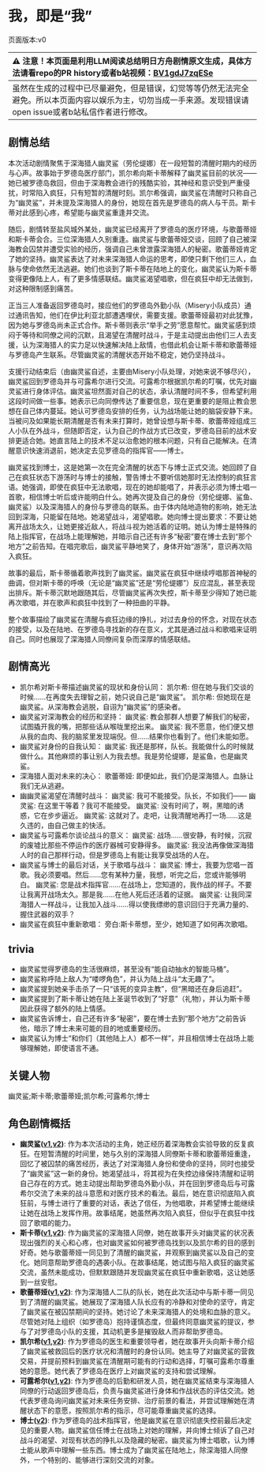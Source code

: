 # 我，即是“我”
页面版本:v0
 

| :warning: 注意！本页面是利用LLM阅读总结明日方舟剧情原文生成，具体方法请看repo的PR history或者b站视频：[BV1gdJ7zqESe](https://www.bilibili.com/video/BV1gdJ7zqESe/)         |
|:----------------------------|
| 虽然在生成的过程中已尽量避免，但是错误，幻觉等等仍然无法完全避免。所以本页面内容以娱乐为主，切勿当成一手来源。发现错误请open issue或者b站私信作者进行修改。|



## 剧情总结
本次活动剧情聚焦于深海猎人幽灵鲨（劳伦缇娜）在一段短暂的清醒时期内的经历与心声。故事始于罗德岛医疗部门，凯尔希向斯卡蒂解释了幽灵鲨目前的状况——她已被罗德岛救回，但由于深海教会进行的残酷实验，其神经和意识受到严重侵扰，时常陷入疯狂，只有短暂的清醒时刻。凯尔希强调，幽灵鲨在清醒时只称自己为“幽灵鲨”，并未提及深海猎人的身份，她现在首先是罗德岛的病人与干员。斯卡蒂对此感到心疼，希望能与幽灵鲨重逢并交流。

随后，剧情转至盐风城外某处，幽灵鲨已经离开了罗德岛的医疗环境，与歌蕾蒂娅和斯卡蒂会合。三位深海猎人久别重逢。幽灵鲨与歌蕾蒂娅交谈，回顾了自己被深海教会囚禁并遭受实验的经历，强调自己未曾泄露深海猎人的秘密。歌蕾蒂娅肯定了她的坚持。幽灵鲨表达了对未来深海猎人命运的思考，即使只剩下他们三人，血脉与使命依然无法逃避。她们也谈到了斯卡蒂在陆地上的变化，幽灵鲨认为斯卡蒂变得更像陆上人，有了更多情感联结。幽灵鲨渴望唱歌，但在疯狂中却无法做到，对这种限制感到痛苦。

正当三人准备返回罗德岛时，接应他们的罗德岛外勤小队（Misery小队成员）通过通讯告知，他们在伊比利亚北部遭遇埋伏，需要支援。歌蕾蒂娅最初对此犹豫，因为她与罗德岛尚未正式合作。斯卡蒂则表示“举手之劳”愿意帮忙。幽灵鲨感到烦闷于等待和同僚之间的沉默，且渴望在清醒时战斗，于是主动提出由他们三人去支援，认为深海猎人的实力足以快速解决陆上敌情，也借此机会让斯卡蒂和歌蕾蒂娅与罗德岛产生联系。尽管幽灵鲨的清醒状态开始不稳定，她仍坚持战斗。

支援行动结束后（由幽灵鲨自述，主要由Misery小队处理，对她来说不够尽兴），幽灵鲨回到罗德岛并与可露希尔进行交流。可露希尔根据凯尔希的叮嘱，优先对幽灵鲨进行身体评估。幽灵鲨坦然面对自己的状态，承认清醒时间不多，但希望利用这段时间做一些事。她表示已向同僚传达了重要信息，现在更重要的是阻止教会思想在自己体内蔓延。她认可罗德岛安排的任务，认为战场能让她的脑袋安静下来。当被问及如果能长期清醒是否有未来打算时，她曾设想与斯卡蒂、歌蕾蒂娅组成三人小队在外战斗，但随即否定，认为自己的作战方式已改变，罗德岛目前的战术安排更适合她。她直言陆上的技术不足以治愈她的根本问题，只有自己能解决。在清醒意识快速消退前，她决定去见罗德岛的指挥官——博士。

幽灵鲨找到博士，这是她第一次在完全清醒的状态下与博士正式交流。她回顾了自己在疯狂状态下游荡时与博士的接触，警告博士不要听信她那时无法控制的疯狂言语。她强调，即使在疯狂中无法歌唱，现在的她却能唱了，并表示必须为博士唱一首歌，相信博士听后或许能明白什么。她再次提及自己的身份（劳伦缇娜、鲨鱼、幽灵鲨）以及深海猎人的身份与罗德岛的联系。由于体内陆地造物的影响，她无法回到深海，只能留在陆地。她渴望战斗，渴望唱歌。她向博士提出要求：不要让她离开战场太久，让她更接近敌人，将战斗视为她活着的证明。她认为博士是特殊的陆上指挥官，在战场上能理解她，并暗示自己还有许多“秘密”要在博士去到“那个地方”之前告知。在唱完歌后，幽灵鲨平静地笑了，身体开始“游荡”，意识再次陷入疯狂。

故事的最后，斯卡蒂循着歌声找到了幽灵鲨。幽灵鲨在疯狂中继续哼唱那首神秘的曲调，但对斯卡蒂的呼唤（无论是“幽灵鲨”还是“劳伦缇娜”）反应混乱，甚至表现出排斥。斯卡蒂沉默地跟随其后，尽管幽灵鲨再次失控，斯卡蒂至少得知了她已能再次歌唱，并在歌声和疯狂中找到了一种扭曲的平静。

整个故事描绘了幽灵鲨在清醒与疯狂边缘的挣扎，对过去身份的怀念，对现在状态的接受，以及在陆地、在罗德岛寻找新的存在意义，尤其是通过战斗和歌唱来证明自己。同时也展现了深海猎人同僚间复杂而深厚的情感联结。
## 剧情高光
*   凯尔希对斯卡蒂描述幽灵鲨的现状和身份认同：
    凯尔希: 但在她与我们交谈的时候......在再度失去理智之前，她只说自己是“幽灵鲨”。
    凯尔希: 但她现在是幽灵鲨。从深海教会逃脱，自诩为“幽灵鲨”的感染者。
*   幽灵鲨对深海教会的经历和坚持：
    幽灵鲨: 教会那群人想要了解我们的秘密，试图撬开我的嘴，把那些话从喉咙里挖出来。
    幽灵鲨: 我不愿意，他们便又想从我的血肉、我的脑浆里发现端倪。但......结果你也看到了。他们未能如愿。
*   幽灵鲨对身份的自我认知：
    幽灵鲨: 我还是那样，队长。我能做什么的时候就做什么。其他麻烦的事让别人为我去想。我是劳伦缇娜，是鲨鱼，也是幽灵鲨。
*   深海猎人面对未来的决心：
    歌蕾蒂娅: 即便如此，我们仍是深海猎人。血脉让我们无从逃避。
*   幽幽灵鲨渴望在清醒时战斗：
    幽灵鲨: 我可不能接受。队长，不如我们——
    幽灵鲨: 在这里干等着？我可不能接受。
    幽灵鲨: 没有时间了，啊，黑暗的诱惑，它在步步逼近。
    幽灵鲨: 这就对了。走吧，让我清醒地再打一场......这是久违的，由自己做主的快活。
*   幽灵鲨与可露希尔谈论战斗的意义：
    幽灵鲨: 战场......很安静，有时候，沉寂的废墟比那些不停运作的医疗器械可安静得多。
    幽灵鲨: 我没法再像做深海猎人时的自己那样行动，但是罗德岛上有能让我享受战场的人在。
*   幽灵鲨与博士的最后对话，关于歌唱与战斗：
    幽灵鲨: 博士，我要为您唱一首歌。我必须要唱。然后......您有某种力量，我想，听完之后，您或许能够明白。
    幽灵鲨: 您是战术指挥官......在战场上，您知道的，我作战的样子。不要让我离开战场太久。那是我......在他人死后还活着的证据。
    幽灵鲨: 让我同深海猎人一样战斗，让我加入战斗......得以使我缥缈的意识回归于充满力量的、握住武器的双手？
*   幽灵鲨在疯狂中重新歌唱：
    旁白:斯卡蒂想，至少，她知道了如何再次歌唱。
## trivia
*   幽灵鲨觉得罗德岛的生活很麻烦，甚至没有“能自动抽水的智能马桶”。
*   幽灵鲨称呼陆上敌人为“喽啰角色”，并认为陆上战斗“太无趣了”。
*   幽灵鲨提到她亲手击杀了一只“该死的变异主教”，但“黑暗还在身后追赶”。
*   幽灵鲨提到了斯卡蒂让她在陆上圣诞节收到了“好意”（礼物），并认为斯卡蒂因此获得了额外的陆上情感。
*   幽灵鲨告诉博士，自己还有许多“秘密”，要在博士去到“那个地方”之前告诉他，暗示了博士未来可能的目的地或重要经历。
*   幽灵鲨认为博士“和你们（其他陆上人）都不一样”，并且相信博士在战场上能够理解她，即使语言不通。
## 关键人物
幽灵鲨;斯卡蒂;歌蕾蒂娅;凯尔希;可露希尔;博士
## 角色剧情概括
-   **幽灵鲨([v1](../chars/char_143_ghost.md),[v2](../char_v3/char_143_ghost.md))**: 作为本次活动的主角，她正经历着深海教会实验导致的反复疯狂。在短暂清醒的时间里，她与久别的深海猎人同僚斯卡蒂和歌蕾蒂娅重逢，回忆了被囚禁的痛苦经历，表达了对深海猎人身份和使命的坚持，同时也接受了“幽灵鲨”这一新的身份。她渴望战斗，将其视为在失控边缘保持清醒和证明自己存在的方式。她主动提出帮助罗德岛外勤小队，并在回到罗德岛后与可露希尔交流了未来的战斗意愿和对医疗技术的看法。最后，她在意识彻底陷入疯狂前，与博士进行了重要的对话，表达了信任，为他唱歌，并希望博士能继续让她在战场上发挥作用。故事结尾，她虽然再次陷入疯狂，但似乎在疯狂中找回了歌唱的能力。
-   **斯卡蒂([v1](../chars/char_263_skadi.md),[v2](../char_v3/char_263_skadi.md))**: 作为幽灵鲨的深海猎人同僚，她在故事开头对幽灵鲨的状况表现出强烈的关心和心疼，也对幽灵鲨如何被罗德岛找到以及凯尔希的目的感到好奇。她与歌蕾蒂娅一同见到了清醒的幽灵鲨，并观察到幽灵鲨以及自己的变化。她同意帮助罗德岛的遇袭小队。在故事结尾，她试图与陷入疯狂的幽灵鲨交流，虽然未能成功，但默默跟随并发现幽灵鲨在疯狂中重新歌唱，这让她感到一丝安慰。
-   **歌蕾蒂娅([v1](../chars/char_474_glady.md),[v2](../char_v3/char_474_glady.md))**: 作为深海猎人二队的队长，她在此次活动中与斯卡蒂一同见到了清醒的幽灵鲨。她展现了深海猎人队长应有的冷静和对使命的坚守，肯定了幽灵鲨在被囚禁期间的坚持。她讨论了未来深海猎人的处境和血脉的意义。尽管她对陆上组织（如罗德岛）抱持谨慎态度，但最终同意幽灵鲨的提议，参与了对罗德岛小队的支援，其动机更多是摧毁敌人而非帮助罗德岛。
-   **凯尔希([v1](../chars/char_003_kalts.md),[v2](../char_v3/char_003_kalts.md))**: 作为罗德岛的医生和重要领导者，她在故事开头向斯卡蒂介绍了幽灵鲨被救回后的医疗状况和清醒时的身份认同。她主导了对幽灵鲨的营救交易，并提前预料到幽灵鲨在清醒期可能有的行动和选择，叮嘱可露希尔尊重她的意愿。她代表了罗德岛在医疗上对幽灵鲨的支持和尝试理解。
-   **可露希尔([v1](../chars/extended_char_ke_lu_xi_er.md),[v2](../char_v3/extended_char_ke_lu_xi_er.md))**: 作为罗德岛的后勤和研发人员，她在幽灵鲨结束与深海猎人同僚的行动返回罗德岛后，负责与幽灵鲨进行身体和作战状态的评估交流。她代表罗德岛询问幽灵鲨对未来任务安排、治疗前景的看法，并尝试理解她在清醒状态下的意愿，按照凯尔希的指示，尽可能尊重幽灵鲨的选择。
-   **博士([v2](../char_v3/extended_char_bo_shi.md))**: 作为罗德岛的战术指挥官，他是幽灵鲨在意识彻底失控前最后决定见的重要人物。幽灵鲨信任博士在战场上对她的理解，并向博士倾诉了自己对战斗的渴望、对现有状态的挣扎以及隐藏的秘密。幽灵鲨为博士唱歌，认为博士能从歌声中理解一些东西。博士成为了幽灵鲨在陆地上，除深海猎人同僚外，一个特别的、能够进行深刻交流的对象。